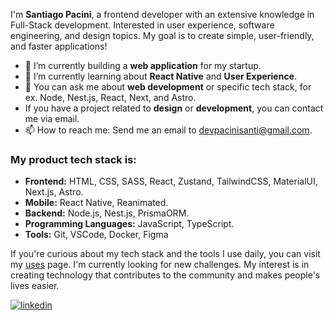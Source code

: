 
I'm **Santiago Pacini**, a frontend developer with an extensive knowledge in Full-Stack development. Interested in user experience, software engineering, and design topics. My goal is to create simple, user-friendly, and faster applications!


- 🔭 I’m currently building a **web application** for my startup.
- 🌱 I’m currently learning about **React Native** and **User Experience**.
- 💬 You can ask me about **web development** or specific tech stack, for ex. Node, Nest.js, React, Next, and Astro.
- If you have a project related to **design** or **development**, you can contact me via email.
- 📫 How to reach me: Send me an email to devpacinisanti@gmail.com.



### My product tech stack is:
- **Frontend:** HTML, CSS, SASS, React, Zustand, TailwindCSS, MaterialUI, Next.js, Astro.
- **Mobile:** React Native, Reanimated.
- **Backend:** Node.js, Nest.js, PrismaORM.
- **Programming Languages:** JavaScript, TypeScript.
- **Tools:** Git, VSCode, Docker, Figma

If you're curious about my tech stack and the tools I use daily, you can visit my [uses](https://santiagopacini.com) page.
I'm currently looking for new challenges. My interest is in creating technology that contributes to the community and makes people's lives easier.

<div align="left">
<a href="https://www.linkedin.com/in/santiagopacinidev" target="_blank">
<img src=https://img.shields.io/badge/linkedin-%231E77B5.svg?&style=for-the-badge&logo=linkedin&logoColor=white alt=linkedin style="margin-bottom: 5px;" />
</a>   
</div> 
